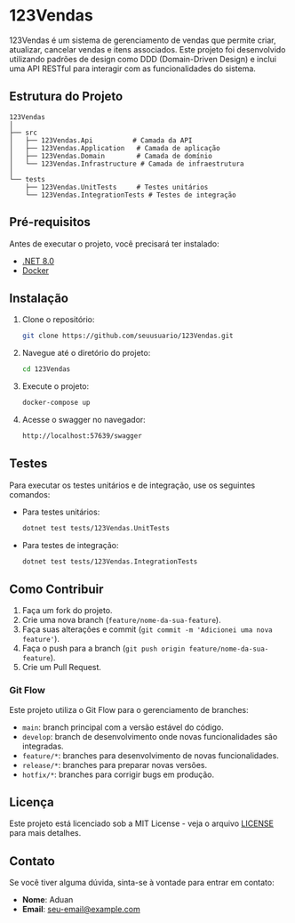
# 123Vendas

123Vendas é um sistema de gerenciamento de vendas que permite criar, atualizar, cancelar vendas e itens associados. Este projeto foi desenvolvido utilizando padrões de design como DDD (Domain-Driven Design) e inclui uma API RESTful para interagir com as funcionalidades do sistema.

## Estrutura do Projeto

```
123Vendas
│
├── src
│   ├── 123Vendas.Api          # Camada da API
│   ├── 123Vendas.Application   # Camada de aplicação
│   ├── 123Vendas.Domain        # Camada de domínio
│   └── 123Vendas.Infrastructure # Camada de infraestrutura
│
└── tests
    ├── 123Vendas.UnitTests     # Testes unitários
    └── 123Vendas.IntegrationTests # Testes de integração
```

## Pré-requisitos

Antes de executar o projeto, você precisará ter instalado:

- [.NET 8.0](https://dotnet.microsoft.com/download/dotnet/8.0)
- [Docker](https://www.docker.com/get-started)

## Instalação

1. Clone o repositório:
   ```bash
   git clone https://github.com/seuusuario/123Vendas.git
   ```

2. Navegue até o diretório do projeto:
   ```bash
   cd 123Vendas
   ```

3. Execute o projeto:
   ```bash
   docker-compose up
   ```
   
4. Acesse o swagger no navegador:
   ```bash
   http://localhost:57639/swagger
   ```

## Testes

Para executar os testes unitários e de integração, use os seguintes comandos:

- Para testes unitários:
  ```bash
  dotnet test tests/123Vendas.UnitTests
  ```

- Para testes de integração:
  ```bash
  dotnet test tests/123Vendas.IntegrationTests
  ```

## Como Contribuir

1. Faça um fork do projeto.
2. Crie uma nova branch (`feature/nome-da-sua-feature`).
3. Faça suas alterações e commit (`git commit -m 'Adicionei uma nova feature'`).
4. Faça o push para a branch (`git push origin feature/nome-da-sua-feature`).
5. Crie um Pull Request.

### Git Flow

Este projeto utiliza o Git Flow para o gerenciamento de branches:

- `main`: branch principal com a versão estável do código.
- `develop`: branch de desenvolvimento onde novas funcionalidades são integradas.
- `feature/*`: branches para desenvolvimento de novas funcionalidades.
- `release/*`: branches para preparar novas versões.
- `hotfix/*`: branches para corrigir bugs em produção.

## Licença

Este projeto está licenciado sob a MIT License - veja o arquivo [LICENSE](LICENSE) para mais detalhes.

## Contato

Se você tiver alguma dúvida, sinta-se à vontade para entrar em contato:

- **Nome**: Aduan
- **Email**: seu-email@example.com
